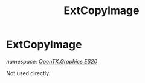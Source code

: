 ﻿---
title: ExtCopyImage
---

# ExtCopyImage
_namespace: [OpenTK.Graphics.ES20](N-OpenTK.Graphics.ES20.html)_

Not used directly.




